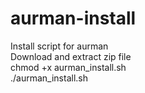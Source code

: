 # aurman-install
Install script for aurman  
Download and extract zip file  
chmod +x aurman_install.sh  
./aurman_install.sh  
